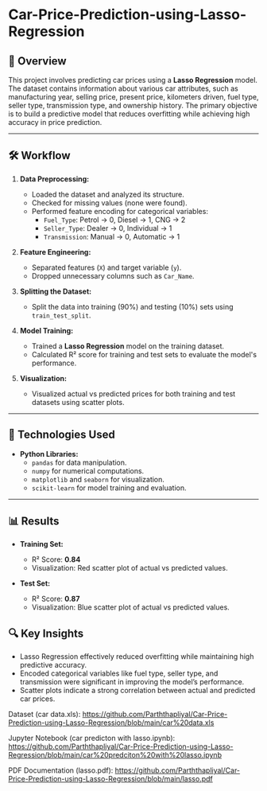 # Car-Price-Prediction-using-Lasso-Regression
## 📄 Overview
This project involves predicting car prices using a **Lasso Regression** model. The dataset contains information about various car attributes, such as manufacturing year, selling price, present price, kilometers driven, fuel type, seller type, transmission type, and ownership history. The primary objective is to build a predictive model that reduces overfitting while achieving high accuracy in price prediction.

---

## 🛠️ Workflow
1. **Data Preprocessing:**
   - Loaded the dataset and analyzed its structure.
   - Checked for missing values (none were found).
   - Performed feature encoding for categorical variables:
     - `Fuel_Type`: Petrol → 0, Diesel → 1, CNG → 2
     - `Seller_Type`: Dealer → 0, Individual → 1
     - `Transmission`: Manual → 0, Automatic → 1

2. **Feature Engineering:**
   - Separated features (`X`) and target variable (`y`).
   - Dropped unnecessary columns such as `Car_Name`.

3. **Splitting the Dataset:**
   - Split the data into training (90%) and testing (10%) sets using `train_test_split`.

4. **Model Training:**
   - Trained a **Lasso Regression** model on the training dataset.
   - Calculated R² score for training and test sets to evaluate the model's performance.

5. **Visualization:**
   - Visualized actual vs predicted prices for both training and test datasets using scatter plots.

---

## 🧰 Technologies Used
- **Python Libraries:**
  - `pandas` for data manipulation.
  - `numpy` for numerical computations.
  - `matplotlib` and `seaborn` for visualization.
  - `scikit-learn` for model training and evaluation.

---

## 📊 Results
- **Training Set:**
  - R² Score: **0.84**
  - Visualization: Red scatter plot of actual vs predicted values.
  
- **Test Set:**
  - R² Score: **0.87**
  - Visualization: Blue scatter plot of actual vs predicted values.



## 🔍 Key Insights
- Lasso Regression effectively reduced overfitting while maintaining high predictive accuracy.
- Encoded categorical variables like fuel type, seller type, and transmission were significant in improving the model’s performance.
- Scatter plots indicate a strong correlation between actual and predicted car prices.

Dataset (car data.xls):
https://github.com/Parththapliyal/Car-Price-Prediction-using-Lasso-Regression/blob/main/car%20data.xls

Jupyter Notebook (car predicton with lasso.ipynb):
https://github.com/Parththapliyal/Car-Price-Prediction-using-Lasso-Regression/blob/main/car%20predciton%20with%20lasso.ipynb

PDF Documentation (lasso.pdf):
https://github.com/Parththapliyal/Car-Price-Prediction-using-Lasso-Regression/blob/main/lasso.pdf


